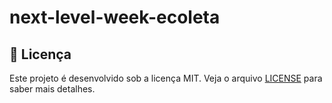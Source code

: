 # next-level-week-ecoleta

## :page_facing_up: Licença 
Este projeto é desenvolvido sob a licença MIT. Veja o arquivo [LICENSE](LICENSE.md) para saber mais detalhes.
